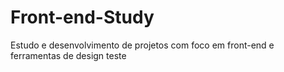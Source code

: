 # Front-end-Study
Estudo e desenvolvimento de projetos com foco em front-end e ferramentas de design
teste
